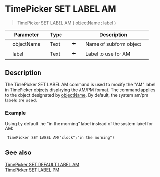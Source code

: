 # TimePicker SET LABEL AM

> TimePicker SET LABEL AM ( objectName ; label )

|     | Parameter |     | Type |     |     |     | Description |     |
| --- | --- | --- | --- | --- | --- | --- | --- | --- |
|     | objectName |     | Text |     | ⬅️ |     | Name of subform object |     |
|     | label |     | Text |     | ⬅️ |     | Label to use for AM |     |

## Description

The TimePicker SET LABEL AM command is used to modify the "AM" label in TimePicker objects displaying the AM/PM format. The command applies to the object designated by [objectName](# "Name of subform object"). By default, the system am/pm labels are used.

### Example  

Using by default the "in the morning" label instead of the system label for AM:

```4d
 TimePicker SET LABEL AM("clock";"in the morning")
```

## See also

[TimePicker SET DEFAULT LABEL AM](TimePicker%20SET%20DEFAULT%20LABEL%20AM.md)  
[TimePicker SET LABEL PM](TimePicker%20SET%20LABEL%20PM.md)
